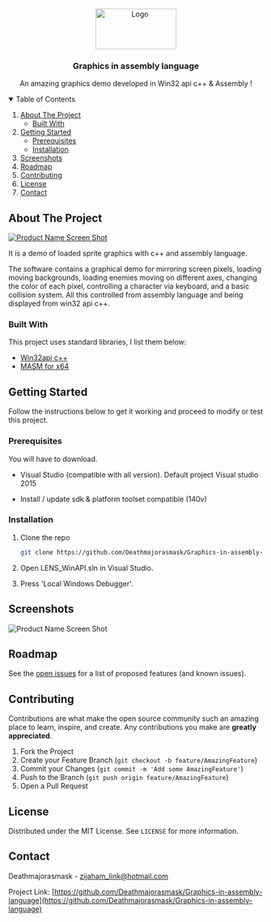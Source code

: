 <!-- HEADER -->
<br />
<p align="center">
 <a href="https://github.com/Deathmajorasmask/Graphics-in-assembly-language">
    <img src="LENS_WinAPI/green.png" alt="Logo" width="160" height="80">
 </a>

  <h3 align="center">Graphics in assembly language</h3>

  <p align="center">
    An amazing graphics demo developed in Win32 api c++ & Assembly !
    <br />
  </p>
</p>

<!-- TABLE OF CONTENTS -->
<details open="open">
  <summary>Table of Contents</summary>
  <ol>
    <li>
      <a href="#about-the-project">About The Project</a>
      <ul>
        <li><a href="#built-with">Built With</a></li>
      </ul>
    </li>
    <li>
      <a href="#getting-started">Getting Started</a>
      <ul>
        <li><a href="#prerequisites">Prerequisites</a></li>
        <li><a href="#installation">Installation</a></li>
      </ul>
    </li>
    <li><a href="#screenshots">Screenshots</a></li>
    <li><a href="#roadmap">Roadmap</a></li>
    <li><a href="#contributing">Contributing</a></li>
    <li><a href="#license">License</a></li>
    <li><a href="#contact">Contact</a></li>
  </ol>
</details>


<!-- ABOUT THE PROJECT -->
## About The Project

[![Product Name Screen Shot][screenshot]](https://github.com/Deathmajorasmask/Graphics-in-assembly-language)

It is a demo of loaded sprite graphics with c++ and assembly language.

The software contains a graphical demo for mirroring screen pixels, loading moving backgrounds, loading enemies moving on different axes, changing the color of each pixel, controlling a character via keyboard, and a basic collision system. All this controlled from assembly language and being displayed from win32 api c++.

### Built With

This project uses standard libraries, I list them below:
* [Win32api c++](https://docs.microsoft.com/en-us/windows/win32/learnwin32/learn-to-program-for-windows)
* [MASM for x64](https://docs.microsoft.com/en-us/cpp/assembler/masm/masm-for-x64-ml64-exe?view=msvc-170)


<!-- GETTING STARTED -->
## Getting Started

Follow the instructions below to get it working and proceed to modify or test this project.

### Prerequisites

You will have to download.
* Visual Studio (compatible with all version). Default project Visual studio 2015

* Install / update sdk & platform toolset compatible (140v)

### Installation

1. Clone the repo
   ```sh
   git clone https://github.com/Deathmajorasmask/Graphics-in-assembly-language.git
   ```
2. Open LENS_WinAPI.sln in Visual Studio.

3. Press 'Local Windows Debugger'.



## Screenshots
![Product Name Screen Shot][screenshot01]


<!-- ROADMAP -->
## Roadmap

See the [open issues](https://github.com/Deathmajorasmask/Graphics-in-assembly-language/issues) for a list of proposed features (and known issues).



<!-- CONTRIBUTING -->
## Contributing

Contributions are what make the open source community such an amazing place to learn, inspire, and create. Any contributions you make are **greatly appreciated**.

1. Fork the Project
2. Create your Feature Branch (`git checkout -b feature/AmazingFeature`)
3. Commit your Changes (`git commit -m 'Add some AmazingFeature'`)
4. Push to the Branch (`git push origin feature/AmazingFeature`)
5. Open a Pull Request



<!-- LICENSE -->
## License

Distributed under the MIT License. See `LICENSE` for more information.



<!-- CONTACT -->
## Contact

Deathmajorasmask - zijaham_link@hotmail.com

Project Link: [https://github.com/Deathmajorasmask/Graphics-in-assembly-language](https://github.com/Deathmajorasmask/Graphics-in-assembly-language)




<!-- MARKDOWN LINKS & IMAGES -->
[screenshot]: Images/Screen01.JPG
[screenshot01]: Images/Screen02.JPG

